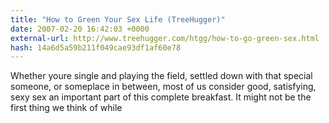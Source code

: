 ```yaml
---
title: "How to Green Your Sex Life (TreeHugger)"
date: 2007-02-20 16:42:03 +0000
external-url: http://www.treehugger.com/htgg/how-to-go-green-sex.html
hash: 14a6d5a59b211f049cae93df1af60e78
---
```


Whether youre single and playing the field, settled down with that special someone, or someplace in between, most of us consider good, satisfying, sexy sex an important part of this complete breakfast. It might not be the first thing we think of while
